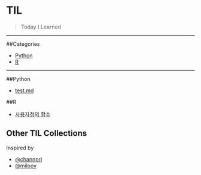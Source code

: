 # TIL
>Today I Learned

---

##Categories
- [Python](#Python)
- [R](#R)

---

##Python
* [test.md](docker/docker-for-jekyll.md)

##R
* [사용자정의 함수](R/function.md)

## Other TIL Collections
Inspired by
* [@channprj](https://github.com/channprj/TIL)
* [@milooy](https://github.com/milooy/TIL)

